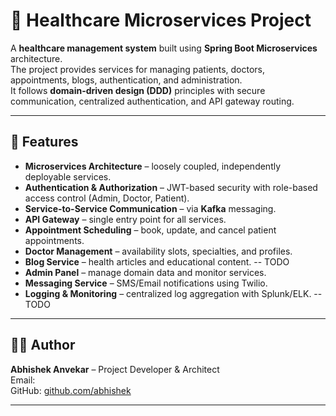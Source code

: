 # 🏥 Healthcare Microservices Project

A **healthcare management system** built using **Spring Boot Microservices** architecture.  
The project provides services for managing patients, doctors, appointments, blogs, authentication, and administration.  
It follows **domain-driven design (DDD)** principles with secure communication, centralized authentication, and API gateway routing.

---

## 🚀 Features
- **Microservices Architecture** – loosely coupled, independently deployable services.
- **Authentication & Authorization** – JWT-based security with role-based access control (Admin, Doctor, Patient).
- **Service-to-Service Communication** – via **Kafka** messaging.
- **API Gateway** – single entry point for all services.
- **Appointment Scheduling** – book, update, and cancel patient appointments.
- **Doctor Management** – availability slots, specialties, and profiles.
- **Blog Service** – health articles and educational content.  -- TODO
- **Admin Panel** – manage domain data and monitor services.
- **Messaging Service** – SMS/Email notifications using Twilio.
- **Logging & Monitoring** – centralized log aggregation with Splunk/ELK.  -- TODO

---


## 🧑‍💻 Author
**Abhishek Anvekar** – Project Developer & Architect  
Email:   
GitHub: [github.com/abhishek](https://github.com/Abhishek-Anvekar)  

---